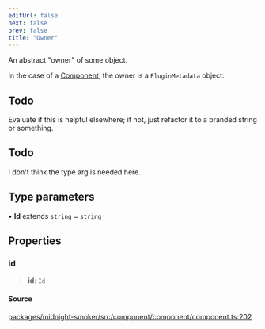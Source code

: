 ```yaml
---
editUrl: false
next: false
prev: false
title: "Owner"
---
```


An abstract "owner" of some object.

In the case of a [Component](/api/midnight-smoker/midnight-smoker/component/type-aliases/component/), the owner is a `PluginMetadata` object.

## Todo

Evaluate if this is helpful elsewhere; if not, just refactor it to a
  branded string or something.

## Todo

I don't think the type arg is needed here.

## Type parameters

• **Id** extends `string` = `string`

## Properties

### id

> **id**: `Id`

#### Source

[packages/midnight-smoker/src/component/component/component.ts:202](https://github.com/boneskull/midnight-smoker/blob/417858b/packages/midnight-smoker/src/component/component/component.ts#L202)
